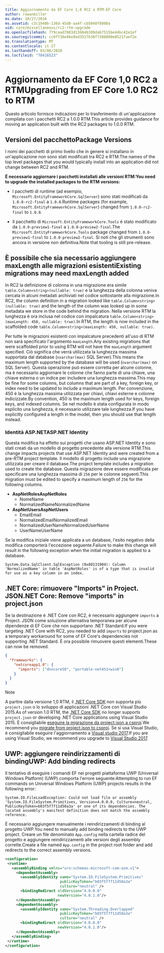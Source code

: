 ```yaml
---
title: Aggiornamento da EF Core 1,0 RC2 a RTM-EF Core
author: rowanmiller
ms.date: 10/27/2016
ms.assetid: c3c1940b-136d-45d8-aa4f-cb5040f8980a
uid: core/miscellaneous/rc2-rtm-upgrade
ms.openlocfilehash: 779caad7883d13684b389dab7515be44bc42e1ef
ms.sourcegitcommit: cc0ff36e46e9ed3527638f7208000e8521faef2e
ms.translationtype: MT
ms.contentlocale: it-IT
ms.lasthandoff: 03/06/2020
ms.locfileid: "78416523"
---
```

# <a name="upgrading-from-ef-core-10-rc2-to-rtm"></a><span data-ttu-id="85546-102">Aggiornamento da EF Core 1,0 RC2 a RTM</span><span class="sxs-lookup"><span data-stu-id="85546-102">Upgrading from EF Core 1.0 RC2 to RTM</span></span>

<span data-ttu-id="85546-103">Questo articolo fornisce indicazioni per lo trasferimento di un'applicazione compilata con i pacchetti RC2 a 1.0.0 RTM.</span><span class="sxs-lookup"><span data-stu-id="85546-103">This article provides guidance for moving an application built with the RC2 packages to 1.0.0 RTM.</span></span>

## <a name="package-versions"></a><span data-ttu-id="85546-104">Versioni del pacchetto</span><span class="sxs-lookup"><span data-stu-id="85546-104">Package Versions</span></span>

<span data-ttu-id="85546-105">I nomi dei pacchetti di primo livello che in genere si installano in un'applicazione non sono stati modificati tra RC2 e RTM.</span><span class="sxs-lookup"><span data-stu-id="85546-105">The names of the top level packages that you would typically install into an application did not change between RC2 and RTM.</span></span>

<span data-ttu-id="85546-106">**È necessario aggiornare i pacchetti installati alle versioni RTM:**</span><span class="sxs-lookup"><span data-stu-id="85546-106">**You need to upgrade the installed packages to the RTM versions:**</span></span>

* <span data-ttu-id="85546-107">I pacchetti di runtime (ad esempio, `Microsoft.EntityFrameworkCore.SqlServer`) sono stati modificati da `1.0.0-rc2-final` a `1.0.0`.</span><span class="sxs-lookup"><span data-stu-id="85546-107">Runtime packages (for example, `Microsoft.EntityFrameworkCore.SqlServer`) changed from `1.0.0-rc2-final` to `1.0.0`.</span></span>

* <span data-ttu-id="85546-108">Il pacchetto di `Microsoft.EntityFrameworkCore.Tools` è stato modificato da `1.0.0-preview1-final` a `1.0.0-preview2-final`.</span><span class="sxs-lookup"><span data-stu-id="85546-108">The `Microsoft.EntityFrameworkCore.Tools` package changed from `1.0.0-preview1-final` to `1.0.0-preview2-final`.</span></span> <span data-ttu-id="85546-109">Si noti che gli strumenti sono ancora in versione non definitiva.</span><span class="sxs-lookup"><span data-stu-id="85546-109">Note that tooling is still pre-release.</span></span>

## <a name="existing-migrations-may-need-maxlength-added"></a><span data-ttu-id="85546-110">È possibile che sia necessario aggiungere maxLength alle migrazioni esistenti</span><span class="sxs-lookup"><span data-stu-id="85546-110">Existing migrations may need maxLength added</span></span>

<span data-ttu-id="85546-111">In RC2 la definizione di colonna in una migrazione era simile `table.Column<string>(nullable: true)` e la lunghezza della colonna veniva cercata in alcuni metadati archiviati nel codice sottostante alla migrazione.</span><span class="sxs-lookup"><span data-stu-id="85546-111">In RC2, the column definition in a migration looked like `table.Column<string>(nullable: true)` and the length of the column was looked up in some metadata we store in the code behind the migration.</span></span> <span data-ttu-id="85546-112">Nella versione RTM la lunghezza è ora inclusa nel codice con impalcatura `table.Column<string>(maxLength: 450, nullable: true)`.</span><span class="sxs-lookup"><span data-stu-id="85546-112">In RTM, the length is now included in the scaffolded code `table.Column<string>(maxLength: 450, nullable: true)`.</span></span>

<span data-ttu-id="85546-113">Per tutte le migrazioni esistenti con impalcature precedenti all'uso di RTM non sarà specificato l'argomento `maxLength`.</span><span class="sxs-lookup"><span data-stu-id="85546-113">Any existing migrations that were scaffolded prior to using RTM will not have the `maxLength` argument specified.</span></span> <span data-ttu-id="85546-114">Ciò significa che verrà utilizzata la lunghezza massima supportata dal database (`nvarchar(max)` SQL Server).</span><span class="sxs-lookup"><span data-stu-id="85546-114">This means the maximum length supported by the database will be used (`nvarchar(max)` on SQL Server).</span></span> <span data-ttu-id="85546-115">Questa operazione può essere corretta per alcune colonne, ma è necessario aggiornare le colonne che fanno parte di una chiave, una chiave esterna o un indice per includere una lunghezza massima.</span><span class="sxs-lookup"><span data-stu-id="85546-115">This may be fine for some columns, but columns that are part of a key, foreign key, or index need to be updated to include a maximum length.</span></span> <span data-ttu-id="85546-116">Per convenzione, 450 è la lunghezza massima utilizzata per chiavi, chiavi esterne e colonne indicizzate.</span><span class="sxs-lookup"><span data-stu-id="85546-116">By convention, 450 is the maximum length used for keys, foreign keys, and indexed columns.</span></span> <span data-ttu-id="85546-117">Se nel modello è stata configurata in modo esplicito una lunghezza, è necessario utilizzare tale lunghezza.</span><span class="sxs-lookup"><span data-stu-id="85546-117">If you have explicitly configured a length in the model, then you should use that length instead.</span></span>

### <a name="aspnet-identity"></a><span data-ttu-id="85546-118">Identità ASP.NET</span><span class="sxs-lookup"><span data-stu-id="85546-118">ASP.NET Identity</span></span>

<span data-ttu-id="85546-119">Questa modifica ha effetto sui progetti che usano ASP.NET Identity e sono stati creati da un modello di progetto precedente alla versione RTM.</span><span class="sxs-lookup"><span data-stu-id="85546-119">This change impacts projects that use ASP.NET Identity and were created from a pre-RTM project template.</span></span> <span data-ttu-id="85546-120">Il modello di progetto include una migrazione utilizzata per creare il database.</span><span class="sxs-lookup"><span data-stu-id="85546-120">The project template includes a migration used to create the database.</span></span> <span data-ttu-id="85546-121">Questa migrazione deve essere modificata per specificare una lunghezza massima di `256` per le colonne seguenti.</span><span class="sxs-lookup"><span data-stu-id="85546-121">This migration must be edited to specify a maximum length of `256` for the following columns.</span></span>

* <span data-ttu-id="85546-122">**AspNetRoles**</span><span class="sxs-lookup"><span data-stu-id="85546-122">**AspNetRoles**</span></span>
  * <span data-ttu-id="85546-123">Nome</span><span class="sxs-lookup"><span data-stu-id="85546-123">Name</span></span>
  * <span data-ttu-id="85546-124">NormalizedName</span><span class="sxs-lookup"><span data-stu-id="85546-124">NormalizedName</span></span>
* <span data-ttu-id="85546-125">**AspNetUsers**</span><span class="sxs-lookup"><span data-stu-id="85546-125">**AspNetUsers**</span></span>
  * <span data-ttu-id="85546-126">Email</span><span class="sxs-lookup"><span data-stu-id="85546-126">Email</span></span>
  * <span data-ttu-id="85546-127">NormalizedEmail</span><span class="sxs-lookup"><span data-stu-id="85546-127">NormalizedEmail</span></span>
  * <span data-ttu-id="85546-128">NormalizedUserName</span><span class="sxs-lookup"><span data-stu-id="85546-128">NormalizedUserName</span></span>
  * <span data-ttu-id="85546-129">UserName</span><span class="sxs-lookup"><span data-stu-id="85546-129">UserName</span></span>

<span data-ttu-id="85546-130">Se la modifica iniziale viene applicata a un database, l'esito negativo della modifica comporterà l'eccezione seguente.</span><span class="sxs-lookup"><span data-stu-id="85546-130">Failure to make this change will result in the following exception when the initial migration is applied to a database.</span></span>

``` Console
System.Data.SqlClient.SqlException (0x80131904): Column 'NormalizedName' in table 'AspNetRoles' is of a type that is invalid for use as a key column in an index.
```

## <a name="net-core-remove-imports-in-projectjson"></a><span data-ttu-id="85546-131">.NET Core: rimuovere "Imports" in Project. JSON</span><span class="sxs-lookup"><span data-stu-id="85546-131">.NET Core: Remove "imports" in project.json</span></span>

<span data-ttu-id="85546-132">Se la destinazione è .NET Core con RC2, è necessario aggiungere `imports` a Project. JSON come soluzione alternativa temporanea per alcune dipendenze di EF Core che non supportano .NET Standard.</span><span class="sxs-lookup"><span data-stu-id="85546-132">If you were targeting .NET Core with RC2, you needed to add `imports` to project.json as a temporary workaround for some of EF Core's dependencies not supporting .NET Standard.</span></span> <span data-ttu-id="85546-133">È ora possibile rimuovere questi elementi.</span><span class="sxs-lookup"><span data-stu-id="85546-133">These can now be removed.</span></span>

``` json
{
  "frameworks": {
    "netcoreapp1.0": {
      "imports": ["dnxcore50", "portable-net451+win8"]
    }
  }
}
```

> [!NOTE]  
> <span data-ttu-id="85546-134">A partire dalla versione 1,0 RTM, il [.NET Core SDK](https://www.microsoft.com/net/download/core) non supporta più `project.json` o lo sviluppo di applicazioni .NET Core con Visual Studio 2015.</span><span class="sxs-lookup"><span data-stu-id="85546-134">As of version 1.0 RTM, the [.NET Core SDK](https://www.microsoft.com/net/download/core) no longer supports `project.json` or developing .NET Core applications using Visual Studio 2015.</span></span> <span data-ttu-id="85546-135">È consigliabile [eseguire la migrazione da project.json a csproj](https://docs.microsoft.com/dotnet/articles/core/migration/).</span><span class="sxs-lookup"><span data-stu-id="85546-135">We recommend you [migrate from project.json to csproj](https://docs.microsoft.com/dotnet/articles/core/migration/).</span></span> <span data-ttu-id="85546-136">Se si usa Visual Studio, è consigliabile eseguire l'aggiornamento a [Visual studio 2017](https://www.visualstudio.com/downloads/).</span><span class="sxs-lookup"><span data-stu-id="85546-136">If you are using Visual Studio, we recommend you upgrade to [Visual Studio 2017](https://www.visualstudio.com/downloads/).</span></span>

## <a name="uwp-add-binding-redirects"></a><span data-ttu-id="85546-137">UWP: aggiungere reindirizzamenti di binding</span><span class="sxs-lookup"><span data-stu-id="85546-137">UWP: Add binding redirects</span></span>

<span data-ttu-id="85546-138">Il tentativo di eseguire i comandi EF nei progetti piattaforma UWP (Universal Windows Platform) (UWP) comporta l'errore seguente:</span><span class="sxs-lookup"><span data-stu-id="85546-138">Attempting to run EF commands on Universal Windows Platform (UWP) projects results in the following error:</span></span>

```output
System.IO.FileLoadException: Could not load file or assembly 'System.IO.FileSystem.Primitives, Version=4.0.0.0, Culture=neutral, PublicKeyToken=b03f5f7f11d50a3a' or one of its dependencies. The located assembly's manifest definition does not match the assembly reference.
```

<span data-ttu-id="85546-139">È necessario aggiungere manualmente i reindirizzamenti di binding al progetto UWP.</span><span class="sxs-lookup"><span data-stu-id="85546-139">You need to manually add binding redirects to the UWP project.</span></span> <span data-ttu-id="85546-140">Creare un file denominato `App.config` nella cartella radice del progetto e aggiungere reindirizzamenti alle versioni degli assembly corrette.</span><span class="sxs-lookup"><span data-stu-id="85546-140">Create a file named `App.config` in the project root folder and add redirects to the correct assembly versions.</span></span>

```xml
<configuration>
 <runtime>
   <assemblyBinding xmlns="urn:schemas-microsoft-com:asm.v1">
     <dependentAssembly>
       <assemblyIdentity name="System.IO.FileSystem.Primitives"
                         publicKeyToken="b03f5f7f11d50a3a"
                         culture="neutral" />
       <bindingRedirect oldVersion="4.0.0.0"
                        newVersion="4.0.1.0"/>
     </dependentAssembly>
     <dependentAssembly>
       <assemblyIdentity name="System.Threading.Overlapped"
                         publicKeyToken="b03f5f7f11d50a3a"
                         culture="neutral" />
       <bindingRedirect oldVersion="4.0.0.0"
                        newVersion="4.0.1.0"/>
     </dependentAssembly>
   </assemblyBinding>
 </runtime>
</configuration>
```
